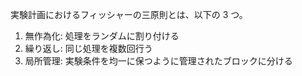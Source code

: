 実験計画におけるフィッシャーの三原則とは、以下の 3 つ。

1. 無作為化: 処理をランダムに割り付ける
2. 繰り返し: 同じ処理を複数回行う
3. 局所管理: 実験条件を均一に保つように管理されたブロックに分ける
